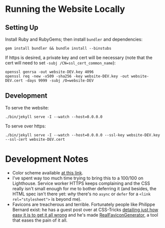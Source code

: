 # Running the Website Locally

## Setting Up

Install Ruby and RubyGems; then install `bundler` and dependencies:
~~~
gem install bundler && bundle install --binstubs
~~~

If https is desired, a private key and cert will be necessary (note that the cert will need to set `-subj /CN=ssl_cert_common_name`):
~~~
openssl genrsa -out website-DEV.key 4096
openssl req -new -x509 -sha256 -key website-DEV.key -out website-DEV.cert -days 9999 -subj /O=website-DEV
~~~

## Development

To serve the website:
~~~
./bin/jekyll serve -I --watch --host=0.0.0.0
~~~

To serve over https:
~~~
./bin/jekyll serve -I --watch --host=0.0.0.0 --ssl-key website-DEV.key --ssl-cert website-DEV.cert
~~~

# Development Notes

* Color scheme available [at this link](https://color.adobe.com/create/color-wheel/?base=2&rule=Analogous&selected=4&mode=rgb&rgbvalues=0.9098039215686274,0.10980392156862737,0.31264715428561407,0.7761000596538679,0.4489089169755971,0.783921568627451,0.4539901477832555,0.23014778325123153,0.64,0.06378313934435885,0.0001957494578129382,0.55,0.22745098039215686,0.41568627450980394,0.8470588235294118&swatchOrder=0,1,2,3,4&name=My%20Color%20Theme).
* I've spent way too much time trying to bring this to a 100/100 on Lighthouse. Service worker HTTPS keeps complaining and the CSS really isn't small enough for me to bother deferring it (and besides, the HTML spec isn't there yet: *why* there's no `async` or `defer` for a `<link rel="stylesheet">` is beyond me).
* Favicons are treacherous and terrible. Fortunately people like Philippe Bernard exist: he has a guest post over at CSS-Tricks [detailing just how easy it is to get it all wrong](https://css-tricks.com/favicon-quiz/) and he's made [RealFaviconGenerator](http://realfavicongenerator.net/), a tool that eases the pain of it all.
